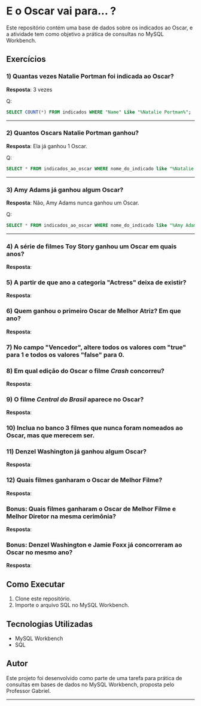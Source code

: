 # E o Oscar vai para... ?
Este repositório contém uma base de dados sobre os indicados ao Oscar, e a atividade tem como objetivo a prática de consultas no MySQL Workbench.

## Exercícios

### 1) Quantas vezes Natalie Portman foi indicada ao Oscar?
**Resposta**:  3 vezes

Q:
```sql
SELECT COUNT(*) FROM indicados WHERE "Name" Like "%Natalie Portman%";
```
---

### 2) Quantos Oscars Natalie Portman ganhou?
**Resposta**: Ela já ganhou 1 Oscar.

Q:
```sql
SELECT * FROM indicados_ao_oscar WHERE nome_do_indicado like "%Natalie Portman%" AND vencedor = "true";
```
---

### 3) Amy Adams já ganhou algum Oscar?
**Resposta**: Não, Amy Adams nunca ganhou um Oscar.

Q:
```sql
SELECT * FROM indicados_ao_oscar WHERE nome_do_indicado like "%Amy Adams%";
```
---

### 4) A série de filmes Toy Story ganhou um Oscar em quais anos?
**Resposta**:  


### 5) A partir de que ano a categoria "Actress" deixa de existir?
**Resposta**:  

### 6) Quem ganhou o primeiro Oscar de Melhor Atriz? Em que ano?
**Resposta**:  


### 7) No campo "Vencedor", altere todos os valores com "true" para 1 e todos os valores "false" para 0.

### 8) Em qual edição do Oscar o filme *Crash* concorreu?
**Resposta**:  

### 9) O filme *Central do Brasil* aparece no Oscar?
**Resposta**:  

### 10) Inclua no banco 3 filmes que nunca foram nomeados ao Oscar, mas que merecem ser.

### 11) Denzel Washington já ganhou algum Oscar?
**Resposta**:  


### 12) Quais filmes ganharam o Oscar de Melhor Filme?
**Resposta**:  


### Bonus: Quais filmes ganharam o Oscar de Melhor Filme e Melhor Diretor na mesma cerimônia?
**Resposta**:  

### Bonus: Denzel Washington e Jamie Foxx já concorreram ao Oscar no mesmo ano?
**Resposta**:  

## Como Executar
1. Clone este repositório.
2. Importe o arquivo SQL no MySQL Workbench.

## Tecnologias Utilizadas
- MySQL Workbench
- SQL

## Autor
Este projeto foi desenvolvido como parte de uma tarefa para prática de consultas em bases de dados no MySQL Workbench, proposta pelo Professor Gabriel.

---
